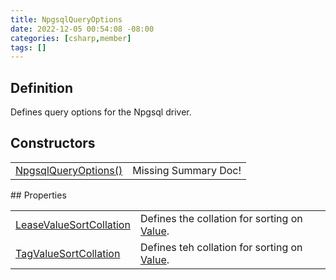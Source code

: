 ```yaml
---
title: NpgsqlQueryOptions
date: 2022-12-05 00:54:08 -08:00
categories: [csharp,member]
tags: []
---
```


## Definition

Defines query options for the Npgsql driver.

## Constructors
<table><tr><td><!--/posts/csharp.member.entitydb.npgsql.queries.npgsqlqueryoptions-.ctor#.../--><a href='#'>NpgsqlQueryOptions()</a></td><td>Missing Summary Doc!</td></tr></table>
## Properties
<table><tr><td><!--/posts/csharp.member.entitydb.npgsql.queries.npgsqlqueryoptions.leasevaluesortcollation/--><a href='#'>LeaseValueSortCollation</a></td><td>
Defines the collation for sorting on <!--/posts/csharp.member.entitydb.abstractions.leases.ilease.value/--><a href='#'>Value</a>.
</td></tr><tr><td><!--/posts/csharp.member.entitydb.npgsql.queries.npgsqlqueryoptions.tagvaluesortcollation/--><a href='#'>TagValueSortCollation</a></td><td>
Defines teh collation for sorting on <!--/posts/csharp.member.entitydb.abstractions.tags.itag.value/--><a href='#'>Value</a>.
</td></tr></table>
